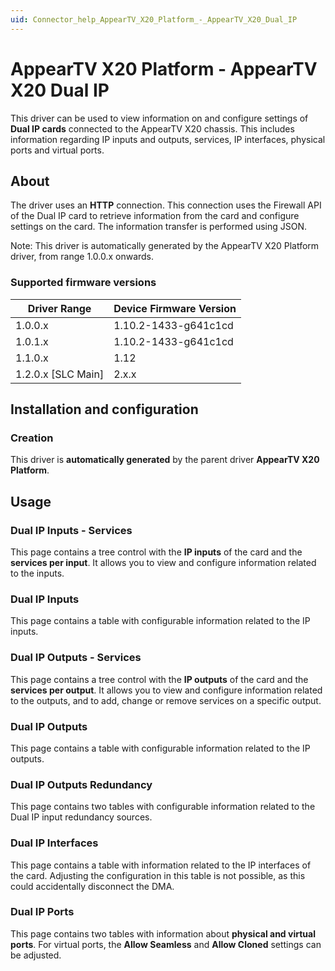 ```yaml
---
uid: Connector_help_AppearTV_X20_Platform_-_AppearTV_X20_Dual_IP
---
```


# AppearTV X20 Platform - AppearTV X20 Dual IP

This driver can be used to view information on and configure settings of **Dual IP cards** connected to the AppearTV X20 chassis. This includes information regarding IP inputs and outputs, services, IP interfaces, physical ports and virtual ports.

## About

The driver uses an **HTTP** connection. This connection uses the Firewall API of the Dual IP card to retrieve information from the card and configure settings on the card. The information transfer is performed using JSON.

Note: This driver is automatically generated by the AppearTV X20 Platform driver, from range 1.0.0.x onwards.

### Supported firmware versions

| **Driver Range**     | **Device Firmware Version** |
|----------------------|-----------------------------|
| 1.0.0.x              | 1.10.2-1433-g641c1cd        |
| 1.0.1.x              | 1.10.2-1433-g641c1cd        |
| 1.1.0.x              | 1.12                        |
| 1.2.0.x \[SLC Main\] | 2.x.x                       |

## Installation and configuration

### Creation

This driver is **automatically generated** by the parent driver **AppearTV X20 Platform**.

## Usage

### Dual IP Inputs - Services

This page contains a tree control with the **IP inputs** of the card and the **services per input**. It allows you to view and configure information related to the inputs.

### Dual IP Inputs

This page contains a table with configurable information related to the IP inputs.

### Dual IP Outputs - Services

This page contains a tree control with the **IP outputs** of the card and the **services per output**. It allows you to view and configure information related to the outputs, and to add, change or remove services on a specific output.

### Dual IP Outputs

This page contains a table with configurable information related to the IP outputs.

### Dual IP Outputs Redundancy

This page contains two tables with configurable information related to the Dual IP input redundancy sources.

### Dual IP Interfaces

This page contains a table with information related to the IP interfaces of the card. Adjusting the configuration in this table is not possible, as this could accidentally disconnect the DMA.

### Dual IP Ports

This page contains two tables with information about **physical and virtual ports**. For virtual ports, the **Allow Seamless** and **Allow Cloned** settings can be adjusted.
